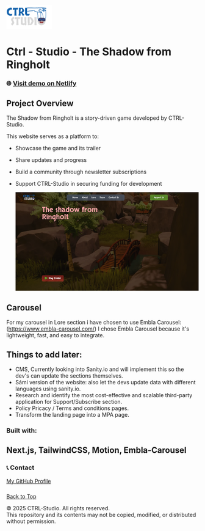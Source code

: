   <img src="assets/logo.png" alt="CTRL-Studio Logo" width="120"/>

  <h1>Ctrl - Studio - The Shadow from Ringholt</h1>

### 🌐 [Visit demo on Netlify](https://ctrl-studio.netlify.app/)

## Project Overview

The Shadow from Ringholt is a story-driven game developed by CTRL-Studio.

This website serves as a platform to:

- Showcase the game and its trailer

- Share updates and progress

- Build a community through newsletter subscriptions

- Support CTRL-Studio in securing funding for development

  ![Image](/public/web-preview.png)

## Carousel

For my carousel in Lore section i have chosen to use Embla Carousel: (https://www.embla-carousel.com/)
I chose Embla Carousel because it's lightweight, fast, and easy to integrate.

## Things to add later:

- CMS, Currently looking into Sanity.io and will implement this so the dev's can update the sections themselves.
- Sámi version of the website: also let the devs update data with different languages using sanity.io.
- Research and identify the most cost-effective and scalable third-party application for Support/Subscribe section.
- Policy Pricacy / Terms and conditions pages.
- Transform the landing page into a MPA page.

###

<h3 align="left">Built with:</h3>

## Next.js, TailwindCSS, Motion, Embla-Carousel

###

### 📞 Contact

[My GitHub Profile](https://github.com/senbet22)

###

[Back to Top](#readme)

© 2025 CTRL-Studio. All rights reserved.  
This repository and its contents may not be copied, modified, or distributed without permission.
